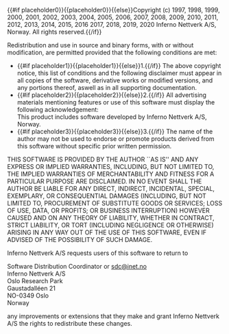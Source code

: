 {{#if placeholder0}}{{placeholder0}}{{else}}Copyright (c) 1997, 1998, 1999, 2000, 2001, 2002, 2003, 2004, 2005, 2006,
                2007, 2008, 2009, 2010, 2011, 2012, 2013, 2014, 2015, 2016
                2017, 2018, 2019, 2020
       Inferno Nettverk A/S, Norway.  All rights reserved.{{/if}}

 Redistribution and use in source and binary forms, with or without modification, are permitted provided that the following conditions are met:

* {{#if placeholder1}}{{placeholder1}}{{else}}1.{{/if}} The above copyright notice, this list of conditions and the following disclaimer must appear in all copies of the software, derivative works or modified versions, and any portions thereof, aswell as in all supporting documentation.
* {{#if placeholder2}}{{placeholder2}}{{else}}2.{{/if}} All advertising materials mentioning features or use of this software must display the following acknowledgement:  
   This product includes software developed by Inferno Nettverk A/S, Norway.
* {{#if placeholder3}}{{placeholder3}}{{else}}3.{{/if}} The name of the author may not be used to endorse or promote products derived from this software without specific prior written permission.

 THIS SOFTWARE IS PROVIDED BY THE AUTHOR ``AS IS'' AND ANY EXPRESS OR IMPLIED WARRANTIES, INCLUDING, BUT NOT LIMITED TO, THE IMPLIED WARRANTIES OF MERCHANTABILITY AND FITNESS FOR A PARTICULAR PURPOSE ARE DISCLAIMED. IN NO EVENT SHALL THE AUTHOR BE LIABLE FOR ANY DIRECT, INDIRECT, INCIDENTAL, SPECIAL, EXEMPLARY, OR CONSEQUENTIAL DAMAGES (INCLUDING, BUT NOT LIMITED TO, PROCUREMENT OF SUBSTITUTE GOODS OR SERVICES; LOSS OF USE, DATA, OR PROFITS; OR BUSINESS INTERRUPTION) HOWEVER CAUSED AND ON ANY THEORY OF LIABILITY, WHETHER IN CONTRACT, STRICT LIABILITY, OR TORT (INCLUDING NEGLIGENCE OR OTHERWISE) ARISING IN ANY WAY OUT OF THE USE OF THIS SOFTWARE, EVEN IF ADVISED OF THE POSSIBILITY OF SUCH DAMAGE.

 Inferno Nettverk A/S requests users of this software to return to

 Software Distribution Coordinator or sdc@inet.no  
 Inferno Nettverk A/S  
 Oslo Research Park  
 Gaustadalléen 21  
 NO-0349 Oslo  
 Norway

 any improvements or extensions that they make and grant Inferno Nettverk A/S the rights to redistribute these changes.
